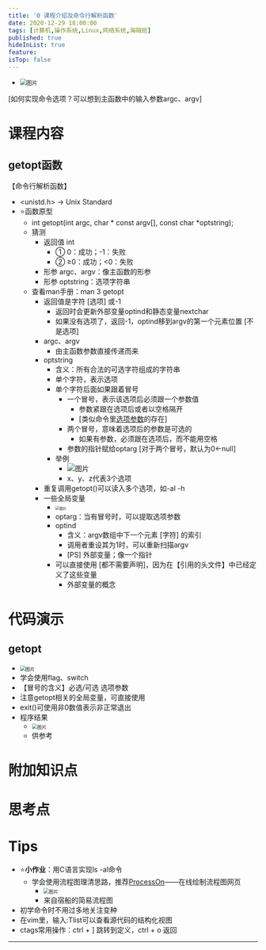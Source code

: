```yaml
---
title: '0 课程介绍及命令行解析函数'
date: 2020-12-29 18:00:00
tags: [计算机,操作系统,Linux,网络系统,海贼班]
published: true
hideInList: true
feature: 
isTop: false
---
```

*  <img src="https://gitee.com/doubleL3/blog-imgs/raw/master/img/1609911406512-HDhO1eLXOwqHZUGh.png" alt="图片" style="zoom:80%;" />

[如何实现命令选项？可以想到主函数中的输入参数argc、argv]

# 课程内容

## getopt函数

【命令行解析函数】

* <unistd.h> → Unix Standard
* ⭐函数原型
    * int getopt(int argc, char * const argv[], const char *optstring);
    * 猜测
        * 返回值 int
            * ① 0：成功；-1：失败
            * ② ≥0：成功；<0：失败
        * 形参 argc、argv：像主函数的形参
        * 形参 optstring：选项字符串
    * 查看man手册：man 3 getopt
        * 返回值是字符 [选项] 或-1
            * 返回时会更新外部变量optind和静态变量nextchar
            * 如果没有选项了，返回-1，optind移到argv的第一个元素位置 [不是选项]
        * argc、argv
            * 由主函数参数直接传递而来
        * optstring
            * 含义：所有合法的可选字符组成的字符串
            * 单个字符，表示选项
            * 单个字符后面如果跟着冒号
                * 一个冒号，表示该选项后必须跟一个参数值
                    * 参数紧跟在选项后或者以空格隔开
                    * [类似命令里[选项参数](https://doublelll3.ml/lnxrm_3_Linux%E5%9F%BA%E7%A1%80%E7%9F%A5%E8%AF%86/#%E5%91%BD%E4%BB%A4%E6%A0%BC%E5%BC%8F)的存在]
                * 两个冒号，意味着选项后的参数是可选的
                    * 如果有参数，必须跟在选项后，而不能用空格
                * 参数的指针赋给optarg [对于两个冒号，默认为0←null]
            * 举例
                * ![图片](https://gitee.com/doubleL3/blog-imgs/raw/master/img/1609911404308-JhyyQmBIWiwB8P75.png)
                * x、y、z代表3个选项
        * 重复调用getopt()可以读入多个选项，如-al -h
        * 一些全局变量
            * <img src="https://gitee.com/doubleL3/blog-imgs/raw/master/img/1609911402335-akTACDlhmfYR0lpU.png" alt="图片" style="zoom: 50%;" />
            * optarg：当有冒号时，可以提取选项参数
            * optind
                * 含义：argv数组中下一个元素 [字符] 的索引
                * 调用者重设其为1时，可以重新扫描argv
                * [PS] 外部变量；像一个指针
            * 可以直接使用 [都不需要声明]，因为在【引用的头文件】中已经定义了这些变量
                * 外部变量的概念
# 代码演示

## getopt

* <img src="https://gitee.com/doubleL3/blog-imgs/raw/master/img/1609911400758-hmfZYX96rs757qrg.png" alt="图片" style="zoom:67%;" />
* 学会使用flag、switch
* 【冒号的含义】必选/可选 选项参数
* 注意getopt相关的全局变量，可直接使用
* exit()可使用非0数值表示非正常退出
* 程序结果
    * <img src="https://gitee.com/doubleL3/blog-imgs/raw/master/img/1609911399913-Z0pqT0Rd6bfYMicy.png" alt="图片" style="zoom:67%;" />
    * 供参考
# 附加知识点

# 思考点

# Tips

* ⭐**小作业**：用C语言实现ls -al命令
    * 学会使用流程图理清思路，推荐[ProcessOn](https://www.processon.com/)——在线绘制流程图网页
        * <img src="https://gitee.com/doubleL3/blog-imgs/raw/master/img/1609911399913-IvZXSciC1Uz4N7HH.png" alt="图片" style="zoom: 67%;" />
        * 来自宿船的简易流程图
* 初学命令时不用过多地关注变种
* 在vim里，输入:Tlist可以查看源代码的结构化视图
* ctags常用操作：ctrl + ] 跳转到定义，ctrl + o 返回

---


